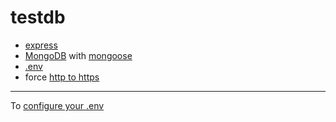 # testdb

* [express](https://www.npmjs.com/package/express)
* [MongoDB](https://www.mongodb.com/) with [mongoose](https://www.npmjs.com/package/mongoose)
* [.env](https://www.npmjs.com/package/dotenv)
* force [http to https](https://github.com/aerwin/https-redirect-demo)

---

To [configure your .env](https://ilkkamtk.github.io/SSSF-course/Slides/Week2/W2-4-Deploy_on_jelastic.html)
